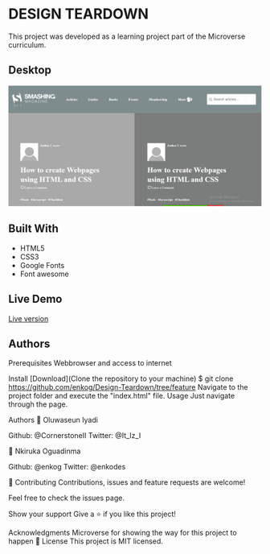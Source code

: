# DESIGN TEARDOWN

This project was developed as a learning project part of the Microverse curriculum.

## Desktop
![a gray-shade heatmap of the Smashing Magazine website.](\img\screenshot.PNG)

## Built With

- HTML5
- CSS3
- Google Fonts
- Font awesome

## Live Demo

<a href= "https://rawcdn.githack.com/enkog/Design-Teardown/6d98b5c9306a1219663ea3424a5a56ef6fe86803/index.html" target="_blank">Live version</a>

## Authors

Prerequisites
Webbrowser and access to internet

Install
[Download](Clone the repository to your machine)
$ git clone https://github.com/enkog/Design-Teardown/tree/feature 
Navigate to the project folder and execute the "index.html" file.
Usage
Just navigate through the page.

Authors
👤 Oluwaseun Iyadi

Github: @CornerstoneII
Twitter: @It_Iz_I

👤 Nkiruka Oguadinma

Github: @enkog
Twitter: @enkodes

🤝 Contributing
Contributions, issues and feature requests are welcome!

Feel free to check the issues page.

Show your support
Give a ⭐️ if you like this project!

Acknowledgments
Microverse for showing the way for this project to happen
📝 License
This project is MIT licensed.